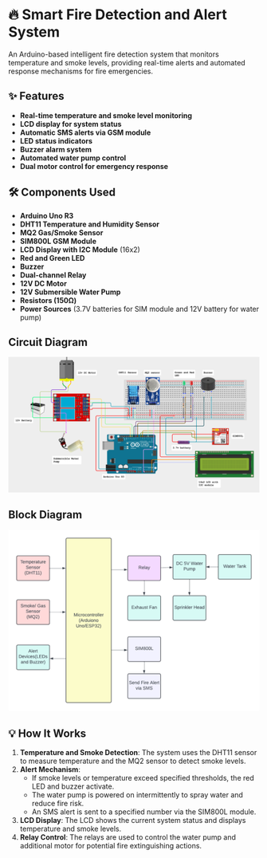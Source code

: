 # 🔥 Smart Fire Detection and Alert System

An Arduino-based intelligent fire detection system that monitors temperature and smoke levels, providing real-time alerts and automated response mechanisms for fire emergencies.

## ✨ Features

- **Real-time temperature and smoke level monitoring**
- **LCD display for system status**
- **Automatic SMS alerts via GSM module**
- **LED status indicators**
- **Buzzer alarm system**
- **Automated water pump control**
- **Dual motor control for emergency response**

## 🛠️ Components Used

- **Arduino Uno R3**
- **DHT11 Temperature and Humidity Sensor**
- **MQ2 Gas/Smoke Sensor**
- **SIM800L GSM Module**
- **LCD Display with I2C Module** (16x2)
- **Red and Green LED**
- **Buzzer**
- **Dual-channel Relay**
- **12V DC Motor**
- **12V Submersible Water Pump**
- **Resistors (150Ω)**
- **Power Sources** (3.7V batteries for SIM module and 12V battery for water pump)

## Circuit Diagram

![Circuit Diagram](images/iotproject.png)

## Block Diagram

![Circuit Diagram](images/blockdiagram.png)

## 💡 How It Works

1. **Temperature and Smoke Detection**: The system uses the DHT11 sensor to measure temperature and the MQ2 sensor to detect smoke levels.
2. **Alert Mechanism**:
   - If smoke levels or temperature exceed specified thresholds, the red LED and buzzer activate.
   - The water pump is powered on intermittently to spray water and reduce fire risk.
   - An SMS alert is sent to a specified number via the SIM800L module.
3. **LCD Display**: The LCD shows the current system status and displays temperature and smoke levels.
4. **Relay Control**: The relays are used to control the water pump and additional motor for potential fire extinguishing actions.
